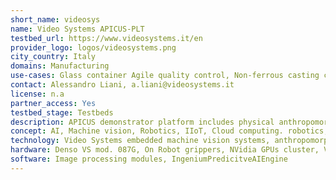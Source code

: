 ```yaml
---
short_name: videosys
name: Video Systems APICUS-PLT
testbed_url: https://www.videosystems.it/en
provider_logo: logos/videosystems.png
city_country: Italy
domains: Manufacturing
use-cases: Glass container Agile quality control, Non-ferrous casting components quality control, mechanical parts surface quality control
contact: Alessandro Liani, a.liani@videosystems.it
license: n.a
partner_access: Yes
testbed_stage: Testbeds
description: APICUS demonstrator platform includes physical anthropomorphic robot equipped with a set of machine vision systems dedicated to quality control tasks. The demonstrator uses machine vision technologies powered by deep-learning engine to quality control task of components manipulated by the robot. The pilot demonstrates integration of edge and cloud technologies that uses IIoT to share information for complex Agile manufacturing scenarios simulation. The station is connected to Cloud-based AI learning system based on Docker technology and NVidia GPUs accelerations. Different pilots are ready to test on various manufacturing sectors (Hollow Glass, high precision mechanical, foundry, furniture, field of household appliances, automotive.
concept: AI, Machine vision, Robotics, IIoT, Cloud computing. robotics, edge computing, embedded systems
technology: Video Systems embedded machine vision systems, anthropomorphic robot, GPUs cluster
hardware: Denso VS mod. 087G, On Robot grippers, NVidia GPUs cluster, Video Systems embedded vision devices, Video Systems stereo vision unit, photometric based surface quality control unit
software: Image processing modules, IngeniumPredicitveAIEngine
---
```

